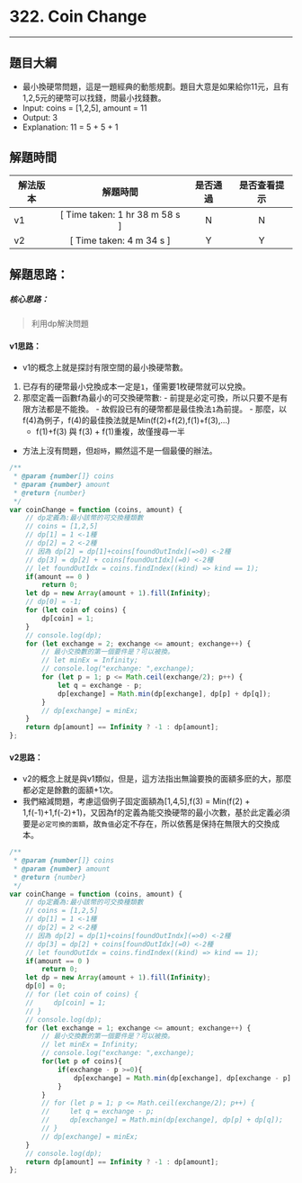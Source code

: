 # 322. Coin Change
---
## 題目大綱
  
  - 最小換硬幣問題，這是一題經典的動態規劃。題目大意是如果給你11元，且有1,2,5元的硬幣可以找錢，問最小找錢數。
  - Input: coins = [1,2,5], amount = 11
  - Output: 3
  - Explanation: 11 = 5 + 5 + 1
  
## 解題時間
  

| 解法版本  | 解題時間 | 是否通過 | 是否查看提示 |
| ------------- |:-------------:|:-------------:|:-------------:|
| v1      | [ Time taken: 1 hr 38 m 58 s ]     | N | N |
| v2      | [ Time taken: 4 m 34 s ]     | Y | Y |
  


## 解題思路：
##### 核心思路：
> 利用dp解決問題
  
#### v1思路：
  
  -  v1的概念上就是探討有限空間的最小換硬幣數。
  1. 已存有的硬幣最小兌換成本一定是`1`，僅需要1枚硬幣就可以兌換。
  2. 那麼定義一函數f為最小的可交換硬幣數:
    - 前提是必定可換，所以只要不是有限方法都是不能換。
    - 故假設已有的硬幣都是最佳換法`1`為前提。
    - 那麼，以f(4)為例子，f(4)的最佳換法就是Min(f(2)+f(2),f(1)+f(3),...)
        - f(1)+f(3) 與 f(3) + f(1)重複，故僅搜尋一半
  - 方法上沒有問題，但`超時`，顯然這不是一個最優的辦法。
``` javascript
/**
 * @param {number[]} coins
 * @param {number} amount
 * @return {number}
 */
var coinChange = function (coins, amount) {
    // dp定義為:最小該幣的可交換種類數
    // coins = [1,2,5] 
    // dp[1] = 1 <-1種
    // dp[2] = 2 <-2種
    // 因為 dp[2] = dp[1]+coins[foundOutIndx](=>0) <-2種
    // dp[3] = dp[2] + coins[foundOutIdx](=0) <-2種
    // let foundOutIdx = coins.findIndex((kind) => kind == 1);
    if(amount == 0 )
        return 0;
    let dp = new Array(amount + 1).fill(Infinity);
    // dp[0] = -1;
    for (let coin of coins) {
        dp[coin] = 1;
    }
    // console.log(dp);
    for (let exchange = 2; exchange <= amount; exchange++) {
        // 最小交換數的第一個要件是？可以被換。
        // let minEx = Infinity;
        // console.log("exchange: ",exchange);
        for (let p = 1; p <= Math.ceil(exchange/2); p++) {
            let q = exchange - p;
            dp[exchange] = Math.min(dp[exchange], dp[p] + dp[q]);
        }
        // dp[exchange] = minEx;
    }
    return dp[amount] == Infinity ? -1 : dp[amount];
};
```
  
#### v2思路：
  
-  v2的概念上就是與v1類似，但是，這方法指出無論要換的面額多麽的大，那麼都必定是餘數的面額+1次。
- 我們縮減問題，考慮這個例子固定面額為[1,4,5],f(3) = Min(f(2) + 1,f(-1)+1,f(-2)+1)，又因為f的定義為能交換硬幣的最小次數，基於此定義必須要是`必定可換的面額`，故`負值`必定不存在，所以依舊是保持在無限大的交換成本。
  
``` javascript
/**
 * @param {number[]} coins
 * @param {number} amount
 * @return {number}
 */
var coinChange = function (coins, amount) {
    // dp定義為:最小該幣的可交換種類數
    // coins = [1,2,5] 
    // dp[1] = 1 <-1種
    // dp[2] = 2 <-2種
    // 因為 dp[2] = dp[1]+coins[foundOutIndx](=>0) <-2種
    // dp[3] = dp[2] + coins[foundOutIdx](=0) <-2種
    // let foundOutIdx = coins.findIndex((kind) => kind == 1);
    if(amount == 0 )
        return 0;
    let dp = new Array(amount + 1).fill(Infinity);
    dp[0] = 0;
    // for (let coin of coins) {
    //     dp[coin] = 1;
    // }
    // console.log(dp);
    for (let exchange = 1; exchange <= amount; exchange++) {
        // 最小交換數的第一個要件是？可以被換。
        // let minEx = Infinity;
        // console.log("exchange: ",exchange);
        for(let p of coins){
            if(exchange - p >=0){
                dp[exchange] = Math.min(dp[exchange], dp[exchange - p] +1);
            }
        }
        // for (let p = 1; p <= Math.ceil(exchange/2); p++) {
        //     let q = exchange - p;
        //     dp[exchange] = Math.min(dp[exchange], dp[p] + dp[q]);
        // }
        // dp[exchange] = minEx;
    }
    // console.log(dp);
    return dp[amount] == Infinity ? -1 : dp[amount];
};
```